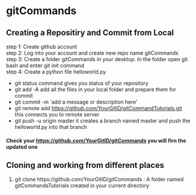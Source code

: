# gitCommands
## Creating a Repositiry and Commit from Local

step 1: Create github account <br>
step 2: Log into your account and create new repo name gitCommands <br>
step 3: Create a folder gitCommands in your desktop. In the folder open git bash and enter git init command <br>
step 4: Create a python file helloworld.py <br>
    <ul>
        <li> git status command gives you status of your repository</li>
        <li> git add -A add all the files in your local folder and prepare them for commit</li>
        <li> git commit -m 'add a message or description here'</li>
        <li> git remote add https://github.com/YourGitID/gitCommandTutorials.git this connects you to remote server</li>
        <li> git push -u origin master it creates a branch named master and push the helloworld.py into that branch</li>
    </ul>
#### Check your https://github.com/YourGitID/gitCommands you will firn the updated one 
## Cloning and working from different places
<ol>
    <li>git clone https://github.com/YourGitID/gitCommands : A folder named gitCommandsTutorials created in your current directory</li>
</ol>

        
        
        
        
        
